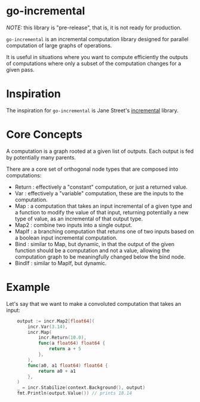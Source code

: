 go-incremental
==============

_NOTE:_ this library is "pre-release", that is, it is not ready for production.

`go-incremental` is an incremental computation library designed for parallel computation of large graphs of operations.

It is useful in situations where you want to compute efficiently the outputs of computations where only a subset of the computation changes for a given pass.

# Inspiration

The inspiration for `go-incremental` is Jane Street's [incremental](https://github.com/janestreet/incremental) library.

# Core Concepts

A computation is a graph rooted at a given list of outputs. Each output is fed by potentially many parents.

There are a core set of orthogonal node types that are composed into computations:
- Return : effectively a "constant" computation, or just a returned value.
- Var : effectively a "variable" computation, these are the inputs to the computation.
- Map : a computation that takes an input incremental of a given type and a function to modify the value of that input, returning potentially a new type of value, as an incremental of that output type.
- Map2 : combine two inputs into a single output.
- MapIf : a branching computation that returns one of two inputs based on a boolean input incremental computation.
- Bind : similar to Map, but dynamic, in that the output of the given function should be a computation and not a value, allowing the computation graph to be meaningfully changed below the bind node.
- BindIf : similar to MapIf, but dynamic.
# Example

Let's say that we want to make a convoluted computation that takes an input:

```go
	output := incr.Map2[float64](
		incr.Var(3.14),
		incr.Map(
			incr.Return(10.0),
			func(a float64) float64 {
				return a + 5
			},
		),
		func(a0, a1 float64) float64 {
			return a0 + a1
		},
	)
	_ = incr.Stabilize(context.Background(), output)
	fmt.Println(output.Value()) // prints 18.14
```
